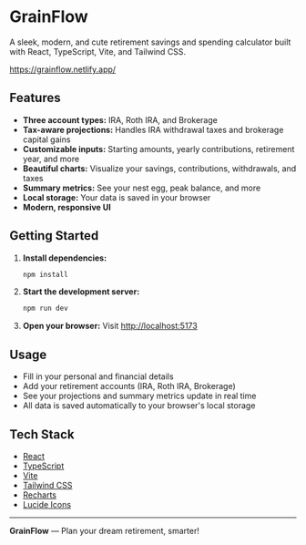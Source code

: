 # GrainFlow

A sleek, modern, and cute retirement savings and spending calculator built with React, TypeScript, Vite, and Tailwind CSS.

https://grainflow.netlify.app/

## Features
- **Three account types:** IRA, Roth IRA, and Brokerage
- **Tax-aware projections:** Handles IRA withdrawal taxes and brokerage capital gains
- **Customizable inputs:** Starting amounts, yearly contributions, retirement year, and more
- **Beautiful charts:** Visualize your savings, contributions, withdrawals, and taxes
- **Summary metrics:** See your nest egg, peak balance, and more
- **Local storage:** Your data is saved in your browser
- **Modern, responsive UI**

## Getting Started

1. **Install dependencies:**
   ```bash
   npm install
   ```
2. **Start the development server:**
   ```bash
   npm run dev
   ```
3. **Open your browser:**
   Visit [http://localhost:5173](http://localhost:5173)

## Usage
- Fill in your personal and financial details
- Add your retirement accounts (IRA, Roth IRA, Brokerage)
- See your projections and summary metrics update in real time
- All data is saved automatically to your browser's local storage

## Tech Stack
- [React](https://react.dev/)
- [TypeScript](https://www.typescriptlang.org/)
- [Vite](https://vitejs.dev/)
- [Tailwind CSS](https://tailwindcss.com/)
- [Recharts](https://recharts.org/)
- [Lucide Icons](https://lucide.dev/)

---

**GrainFlow** — Plan your dream retirement, smarter!
